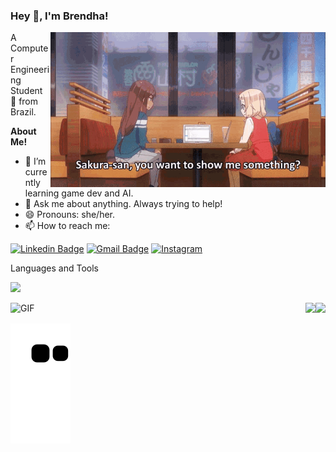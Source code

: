 <!--
**Cophhy/Cophhy** is a ✨ _special_ ✨ repository because its `README.md` (this file) appears on your GitHub profile.

Here are some ideas to get you started:

 🔭 I’m currently working on asdasd
- 🌱 I’m currently learning ...
- 👯 I’m looking to collaborate on ...
- 🤔 I’m looking for help with ...
- 💬 Ask me about ...
- 📫 How to reach me: ...
- 😄 Pronouns: ...
- ⚡ Fun fact: ...
-->
<h3 title="hehehe"> Hey 👋, I'm Brendha!</h3>
<a href="https://www.linkedin.com/in/brendha-gruber/">  
  <img align="right" alt="GIF" src="https://github.com/Cophhy/Cophhy/blob/main/new-game-computer-crash.gif" width="440" />
</a>

A Computer Engineering Student 🚀 from Brazil.

**About Me!**
- 🔭 I’m currently learning game dev and AI.
- 💬  Ask me about anything. Always trying to help!
- 😄 Pronouns: she/her.
- 📫 How to reach me: 

[![Linkedin Badge](https://img.shields.io/badge/LinkedIn-0077B5?style=for-the-badge&logo=linkedin&logoColor=white)](https://www.linkedin.com/in/brendha-gruber/) 
[![Gmail Badge](https://img.shields.io/badge/Gmail-D14836?style=for-the-badge&logo=gmail&logoColor=white)](mailto:brendhaiara7@gmail.com)
[![Instagram](https://img.shields.io/badge/Instagram-%23E4405F.svg?style=for-the-badge&logo=Instagram&logoColor=white)](https://www.instagram.com/cophhy/)

Languages and Tools   
 
<p align="left">
  <a href="https://skillicons.dev">
    <img src="https://skillicons.dev/icons?i=python,cs,cpp,arduino,raspberrypi,docker,unity,unreal,blender&perline=3" />
  </a>
</p>

<div>
<a href="https://github.com/Cophhy">
<img align="left" alt="GIF" src="https://github.com/Cophhy/Cophhy/blob/main/pactools.gif" width="250" />
 <p align="right">
  <a>
    <img height="150em" src="https://github-readme-stats-git-masterrstaa-rickstaa.vercel.app/api/top-langs/?username=Cophhy&layout=compact&langs_count=7&theme=github_dark"/>
    <img align="right" height="150em" src="https://github-readme-stats-git-masterrstaa-rickstaa.vercel.app/api?username=Cophhy&show_icons=true&theme=github_dark&include_all_commits=true&count_private=true"/>
  </a>
</p>

</div>

![snake gif](https://github.com/Cophhy/Cophhy/blob/output/github-contribution-grid-snake.svg#gh-dark-mode-only)
  
